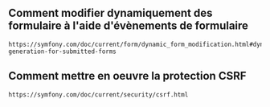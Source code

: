 

## Comment modifier dynamiquement des formulaire à l'aide d'évènements de formulaire 
    https://symfony.com/doc/current/form/dynamic_form_modification.html#dynamic-generation-for-submitted-forms


## Comment mettre en oeuvre la protection CSRF

    https://symfony.com/doc/current/security/csrf.html